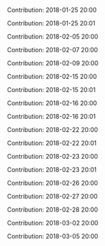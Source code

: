 Contribution: 2018-01-25 20:00

Contribution: 2018-01-25 20:01

Contribution: 2018-02-05 20:00

Contribution: 2018-02-07 20:00

Contribution: 2018-02-09 20:00

Contribution: 2018-02-15 20:00

Contribution: 2018-02-15 20:01

Contribution: 2018-02-16 20:00

Contribution: 2018-02-16 20:01

Contribution: 2018-02-22 20:00

Contribution: 2018-02-22 20:01

Contribution: 2018-02-23 20:00

Contribution: 2018-02-23 20:01

Contribution: 2018-02-26 20:00

Contribution: 2018-02-27 20:00

Contribution: 2018-02-28 20:00

Contribution: 2018-03-02 20:00

Contribution: 2018-03-05 20:00

